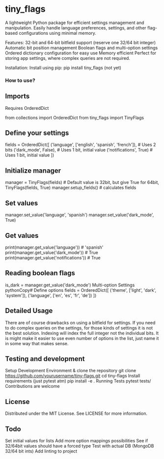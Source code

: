 # tiny_flags
A lightweight Python package for efficient settings management and manipulation.
Easily handle language preferences, settings, and other flag-based configurations using minimal memory.

Features:
32-bit and 64-bit bitfield support (reserve one 32/64 bit integer)
Automatic bit position management
Boolean flags and multi-option settings
Ordered dictionary configuration for easy use
Memory efficient
Perfect for storing app settings, where complex queries are not required.

Installation:
Install using pip:
pip install tiny_flags (not yet)

### How to use?

## Imports

Requires OrderedDict

from collections import OrderedDict
from tiny_flags import TinyFlags

## Define your settings
fields = OrderedDict([
    ('language', ['english', 'spanish', 'french']),  # Uses 2 bits
    ('dark_mode', False),                            # Uses 1 bit, initial value
    ('notifications', True)                          # Uses 1 bit, initial value
])

## Initialize manager
manager = TinyFlags(fields) # Default value is 32bit, but give True for 64bit, TinyFlags(fields, True)
manager.setup_fields() # calculates fields 

## Set values
manager.set_value('language', 'spanish')
manager.set_value('dark_mode', True)

## Get values
print(manager.get_value('language'))       # 'spanish'
print(manager.get_value('dark_mode'))      # True
print(manager.get_value('notifications'))  # True

## Reading boolean flags
is_dark = manager.get_value('dark_mode')
Multi-option Settings
pythonCopy# Define options
fields = OrderedDict([
    ('theme', ['light', 'dark', 'system']),
    ('language', ['en', 'es', 'fr', 'de'])
])

## Detailed Usage
There are of course drawbacks on using a bitfield for settings.
If you need to do complex queries on the settings, for those kinds of settings it is not the best solution.
Indexing will index the full integer not the individual bits.
It is might make it easier to use even number of options in the list, just name it in some way that makes sense.

## Testing and development
Setup Development Environment & clone the repository
git clone https://github.com/yourusername/tiny-flags.git
cd tiny-flags
Install requirements (just pytest atm)
pip install -e .
Running Tests
pytest tests/
Contributions are welcome

## License
Distributed under the MIT License. See LICENSE for more information.

## Todo
Set initial values for lists
Add more option mappings possibilities
See if 32/64bit values should have a forced type
Test with actual DB (MongoDB 32/64 bit ints)
Add linting to project